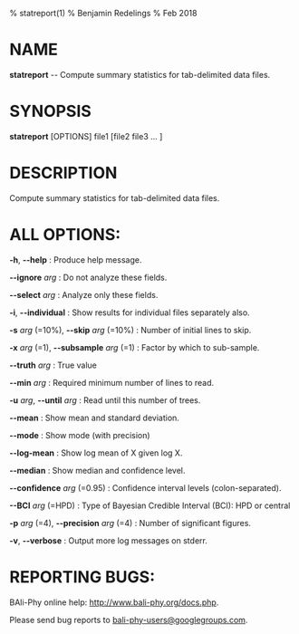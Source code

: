 % statreport(1)
% Benjamin Redelings
% Feb 2018

# NAME

**statreport** -- Compute summary statistics for tab-delimited data files.

# SYNOPSIS

**statreport** [OPTIONS] file1 [file2 file3 ... ]

# DESCRIPTION

Compute summary statistics for tab-delimited data files.

# ALL OPTIONS:
**-h**, **--help**
: Produce help message.

**--ignore** _arg_
: Do not analyze these fields.

**--select** _arg_
: Analyze only these fields.

**-i**, **--individual**
: Show results for individual files separately also.

**-s** _arg_ (=10%), **--skip** _arg_ (=10%)
: Number of initial lines to skip.

**-x** _arg_ (=1), **--subsample** _arg_ (=1)
: Factor by which to sub-sample.

**--truth** _arg_
: True value

**--min** _arg_
: Required minimum number of lines to read.

**-u** _arg_, **--until** _arg_
: Read until this number of trees.

**--mean**
: Show mean and standard deviation.

**--mode**
: Show mode (with precision)

**--log-mean**
: Show log mean of X given log X.

**--median**
: Show median and confidence level.

**--confidence** _arg_ (=0.95)
: Confidence interval levels (colon-separated).

**--BCI** _arg_ (=HPD)
: Type of Bayesian Credible Interval (BCI): HPD or central

**-p** _arg_ (=4), **--precision** _arg_ (=4)
: Number of significant figures.

**-v**, **--verbose**
: Output more log messages on stderr.


# REPORTING BUGS:
 BAli-Phy online help: <http://www.bali-phy.org/docs.php>.

Please send bug reports to <bali-phy-users@googlegroups.com>.

